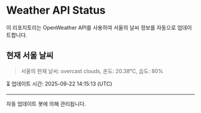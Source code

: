 
# Weather API Status

이 리포지토리는 OpenWeather API를 사용하여 서울의 날씨 정보를 자동으로 업데이트합니다.

## 현재 서울 날씨
> 서울의 현재 날씨: overcast clouds, 온도: 20.38°C, 습도: 80%

⏳ 업데이트 시간: 2025-09-22 14:15:13 (UTC)

---
자동 업데이트 봇에 의해 관리됩니다.
